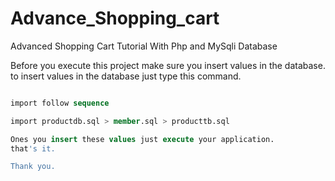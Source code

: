# Advance_Shopping_cart

Advanced Shopping Cart Tutorial With Php and MySqli Database

Before you execute this project make sure you insert values in the database.
to insert values in the database just type this command.

```sql

import follow sequence

import productdb.sql > member.sql > producttb.sql

Ones you insert these values just execute your application.
that's it.

Thank you.
```

